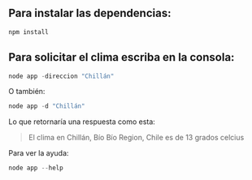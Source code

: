 ## Para instalar las dependencias:
````javascript
npm install
````
## Para solicitar el clima escriba en la consola:
````javascript
node app -direccion "Chillán"
````
O también:
````javascript
node app -d "Chillán"
````

Lo que retornaría una respuesta como esta:
> El clima en Chillán, Bío Bío Region, Chile es de 13 grados celcius

Para ver la ayuda:
````javascript
node app --help
````